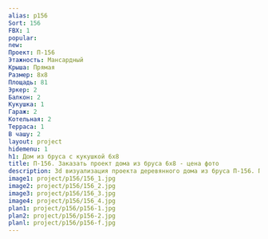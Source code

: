 ```yaml
---
alias: p156
Sort: 156
FBX: 1
popular: 
new: 
Проект: П-156
Этажность: Мансардный
Крыша: Прямая
Размер: 8х8
Площадь: 81
Эркер: 2
Балкон: 2
Кукушка: 1
Гараж: 2
Котельная: 2
Терраса: 1
В чашу: 2
layout: project
hidemenu: 1
h1: Дом из бруса с кукушкой 6х8
title: П-156. Заказать проект дома из бруса 6х8 - цена фото
description: 3d визуализация проекта деревянного дома из бруса П-156. Площадь 81 м2, размер 6х8. Вы можете внести любые изменения в проект.
image1: project/p156/156_1.jpg
image2: project/p156/156_2.jpg
image3: project/p156/156_3.jpg
image4: project/p156/156_4.jpg
plan1: project/p156/p156-1.jpg
plan2: project/p156/p156-2.jpg
planl: project/p156/p156-f.jpg
---
```

